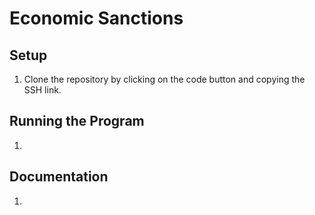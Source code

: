 # Economic Sanctions

## Setup
1. Clone the repository by clicking on the code button and copying the SSH link.

## Running the Program
1.

## Documentation
1. 
